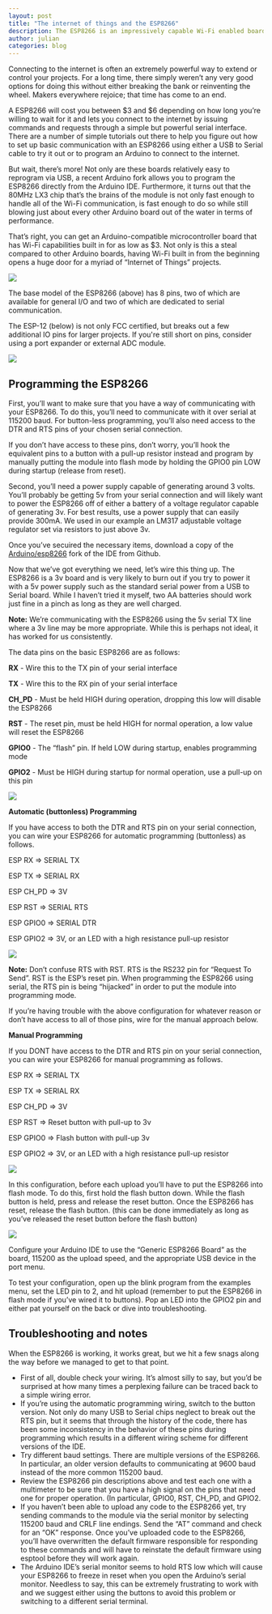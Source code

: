 ```yaml
---
layout: post
title: "The internet of things and the ESP8266"
description: The ESP8266 is an impressively capable Wi-Fi enabled board with a powerful microprocessor and Arduino compatibility.
author: julian
categories: blog
---
```


Connecting to the internet is often an extremely powerful way to extend or control your projects. For a long time, there simply weren’t any very good options for doing this without either breaking the bank or reinventing the wheel. Makers everywhere rejoice; that time has come to an end.

<!--more-->

A ESP8266 will cost you between $3 and $6 depending on how long you’re willing to wait for it and lets you connect to the internet by issuing commands and requests through a simple but powerful serial interface. There are a number of simple tutorials out there to help you figure out how to set up basic communication with an ESP8266 using either a USB to Serial cable to try it out or to program an Arduino to connect to the internet.

But wait, there’s more! Not only are these boards relatively easy to reprogram via USB, a recent Arduino fork allows you to program the ESP8266 directly from the Arduino IDE. Furthermore, it turns out that the 80MHz LX3 chip that’s the brains of the module is not only fast enough to handle all of the Wi-Fi communication, is fast enough to do so while still blowing just about every other Arduino board out of the water in terms of performance.

That’s right, you can get an Arduino-compatible microcontroller board that has Wi-Fi capabilities built in for as low as $3. Not only is this a steal compared to other Arduino boards, having Wi-Fi built in from the beginning opens a huge door for a myriad of “Internet of Things” projects.

<img class="showcase" src="/resources/images/blog/esp8266/esp8266.jpg" />

The base model of the ESP8266 (above) has 8 pins, two of which are available for general I/O and two of which are dedicated to serial communication.

The ESP-12 (below) is not only FCC certified, but breaks out a few additional IO pins for larger projects. If you're still short on pins, consider using a port expander or external ADC module.

<img class="showcase" src="/resources/images/blog/esp8266/esp12.jpg" />

Programming the ESP8266
-----------------------
First, you’ll want to make sure that you have a way of communicating with your ESP8266. To do this, you’ll need to communicate with it over serial at 115200 baud. For button-less programming, you’ll also need access to the DTR and RTS pins of your chosen serial connection.

If you don’t have access to these pins, don’t worry, you’ll hook the equivalent pins to a button with a pull-up resistor instead and program by manually putting the module into flash mode by holding the GPIO0 pin LOW during startup (release from reset).

Second, you’ll need a power supply capable of generating around 3 volts. You’ll probably be getting 5v from your serial connection and will likely want to power the ESP8266 off of either a battery of a voltage regulator capable of generating 3v. For best results, use a power supply that can easily provide 300mA. We used in our example an LM317 adjustable voltage regulator set via resistors to just above 3v.

Once you’ve secuired the necessary items, download a copy of the [Arduino/esp8266](https://github.com/esp8266/Arduino) fork of the IDE from Github.

Now that we’ve got everything we need, let’s wire this thing up. The ESP8266 is a 3v board and is very likely to burn out if you try to power it with a 5v power supply such as the standard serial power from a USB to Serial board. While I haven’t tried it myself, two AA batteries should work just fine in a pinch as long as they are well charged.

**Note:** We’re communicating with the ESP8266 using the 5v serial TX line where a 3v line may be more appropriate. While this is perhaps not ideal, it has worked for us consistently.

The data pins on the basic ESP8266 are as follows:

**RX** - Wire this to the TX pin of your serial interface

**TX** - Wire this to the RX pin of your serial interface

**CH_PD** - Must be held HIGH during operation, dropping this low will disable the ESP8266

**RST** - The reset pin, must be held HIGH for normal operation, a low value will reset the ESP8266

**GPIO0** - The “flash” pin. If held LOW during startup, enables programming mode

**GPIO2**  - Must be HIGH during startup for normal operation, use a pull-up on this pin

<img class="showcase" src="/resources/images/blog/esp8266/esppinout.png" />

**Automatic (buttonless) Programming**

If you have access to both the DTR and RTS pin on your serial connection, you can wire your ESP8266 for automatic programming (buttonless) as follows.

ESP RX => SERIAL TX

ESP TX => SERIAL RX

ESP CH_PD => 3V

ESP RST => SERIAL RTS

ESP GPIO0 => SERIAL DTR

ESP GPIO2 => 3V, or an LED with a high resistance pull-up resistor

<img class="showcase" src="/resources/images/blog/esp8266/usbprogram.png" />

**Note:** Don’t confuse RTS with RST. RTS is the RS232 pin for “Request To Send”. RST is the ESP’s reset pin. When programming the ESP8266 using serial, the RTS pin is being “hijacked” in order to put the module into programming mode.

If you’re having trouble with the above configuration for whatever reason or don’t have access to all of those pins, wire for the manual approach below.

**Manual Programming**

If you DONT have access to the DTR and RTS pin on your serial connection, you can wire your ESP8266 for manual programming as follows.

ESP RX => SERIAL TX

ESP TX => SERIAL RX

ESP CH_PD => 3V

ESP RST => Reset button with pull-up to 3v

ESP GPIO0 => Flash button with pull-up 3v

ESP GPIO2 => 3V, or an LED with a high resistance pull-up resistor

<img class="showcase" src="/resources/images/blog/esp8266/buttonprogram.png" />

In this configuration, before each upload you’ll have to put the ESP8266 into flash mode. To do this, first hold the flash button down. While the flash button is held, press and release the reset button. Once the ESP8266 has reset, release the flash button. (this can be done immediately as long as you’ve released the reset button before the flash button)

<img class="showcase" src="/resources/images/blog/esp8266/arduinoidemenu.png" />

Configure your Arduino IDE to use the “Generic ESP8266 Board” as the board, 115200 as the upload speed, and the appropriate USB device in the port menu.

To test your configuration, open up the blink program from the examples menu, set the LED pin to 2, and hit upload (remember to put the ESP8266 in flash mode if you’ve wired it to buttons). Pop an LED into the GPIO2 pin and either pat yourself on the back or dive into troubleshooting.

Troubleshooting and notes
-----------------------
When the ESP8266 is working, it works great, but we hit a few snags along the way before we managed to get to that point.

* First of all, double check your wiring. It’s almost silly to say, but you’d be surprised at how many times a perplexing failure can be traced back to a simple wiring error.
* If you’re using the automatic programming wiring, switch to the button version. Not only do many USB to Serial chips neglect to break out the RTS pin, but it seems that through the history of the code, there has been some inconsistency in the behavior of these pins during programming which results in a different wiring scheme for different versions of the IDE.
* Try different baud settings. There are multiple versions of the ESP8266. In particular, an older version defaults to communicating at 9600 baud instead of the more common 115200 baud.
* Review the ESP8266 pin descriptions above and test each one with a multimeter to be sure that you have a high signal on the pins that need one for proper operation. (In particular, GPIO0, RST, CH_PD, and GPIO2.
* If you haven’t been able to upload any code to the ESP8266 yet, try sending commands to the module via the serial monitor by selecting 115200 baud and CRLF line endings. Send the “AT” command and check for an “OK” response. Once you’ve uploaded code to the ESP8266, you’ll have overwritten the default firmware responsible for responding to these commands and will have to reinstate the default firmware using esptool before they will work again.
* The Arduino IDE’s serial monitor seems to hold RTS low which will cause your ESP8266 to freeze in reset when you open the Arduino’s serial monitor. Needless to say, this can be extremely frustrating to work with and we suggest either using the buttons to avoid this problem or switching to a different serial terminal.

